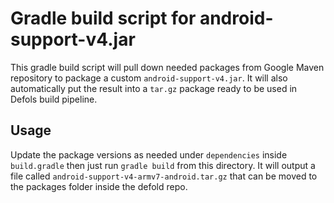 # Gradle build script for android-support-v4.jar

This gradle build script will pull down needed packages from
Google Maven repository to package a custom `android-support-v4.jar`.
It will also automatically put the result into a `tar.gz` package
ready to be used in Defols build pipeline.

## Usage
Update the package versions as needed under `dependencies` inside
`build.gradle` then just run `gradle build` from this directory.
It will output a file called `android-support-v4-armv7-android.tar.gz`
that can be moved to the packages folder inside the defold repo.
